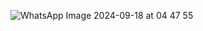 
![WhatsApp Image 2024-09-18 at 04 47 55](https://github.com/user-attachments/assets/a4c8f79b-6fbd-426c-87c4-d35945110352)
